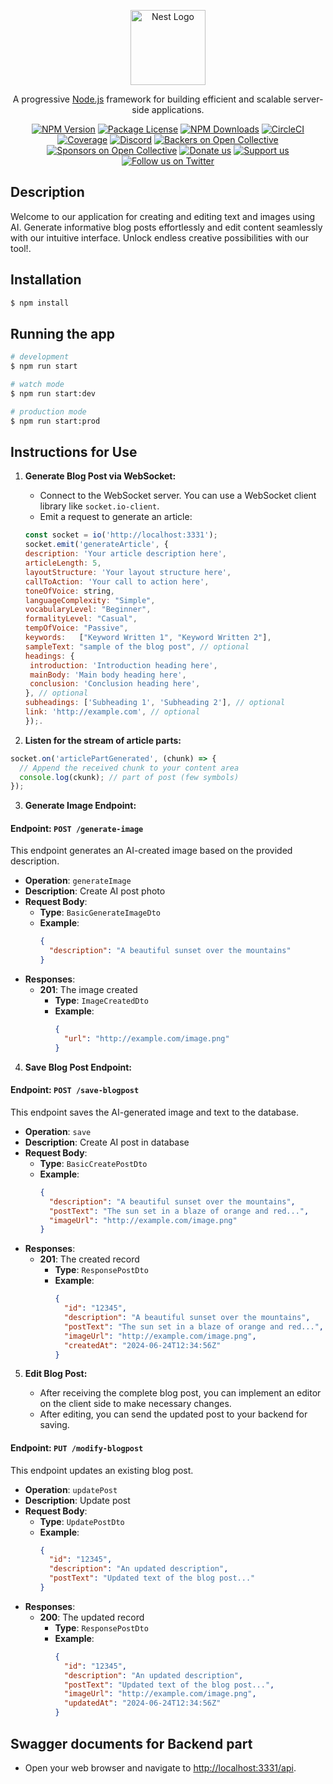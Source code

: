 <p align="center">
  <a href="http://nestjs.com/" target="blank"><img src="https://nestjs.com/img/logo-small.svg" width="120" alt="Nest Logo" /></a>
</p>

[circleci-image]: https://img.shields.io/circleci/build/github/nestjs/nest/master?token=abc123def456
[circleci-url]: https://circleci.com/gh/nestjs/nest

  <p align="center">A progressive <a href="http://nodejs.org" target="_blank">Node.js</a> framework for building efficient and scalable server-side applications.</p>
    <p align="center">
<a href="https://www.npmjs.com/~nestjscore" target="_blank"><img src="https://img.shields.io/npm/v/@nestjs/core.svg" alt="NPM Version" /></a>
<a href="https://www.npmjs.com/~nestjscore" target="_blank"><img src="https://img.shields.io/npm/l/@nestjs/core.svg" alt="Package License" /></a>
<a href="https://www.npmjs.com/~nestjscore" target="_blank"><img src="https://img.shields.io/npm/dm/@nestjs/common.svg" alt="NPM Downloads" /></a>
<a href="https://circleci.com/gh/nestjs/nest" target="_blank"><img src="https://img.shields.io/circleci/build/github/nestjs/nest/master" alt="CircleCI" /></a>
<a href="https://coveralls.io/github/nestjs/nest?branch=master" target="_blank"><img src="https://coveralls.io/repos/github/nestjs/nest/badge.svg?branch=master#9" alt="Coverage" /></a>
<a href="https://discord.gg/G7Qnnhy" target="_blank"><img src="https://img.shields.io/badge/discord-online-brightgreen.svg" alt="Discord"/></a>
<a href="https://opencollective.com/nest#backer" target="_blank"><img src="https://opencollective.com/nest/backers/badge.svg" alt="Backers on Open Collective" /></a>
<a href="https://opencollective.com/nest#sponsor" target="_blank"><img src="https://opencollective.com/nest/sponsors/badge.svg" alt="Sponsors on Open Collective" /></a>
  <a href="https://paypal.me/kamilmysliwiec" target="_blank"><img src="https://img.shields.io/badge/Donate-PayPal-ff3f59.svg" alt="Donate us"/></a>
    <a href="https://opencollective.com/nest#sponsor"  target="_blank"><img src="https://img.shields.io/badge/Support%20us-Open%20Collective-41B883.svg" alt="Support us"></a>
  <a href="https://twitter.com/nestframework" target="_blank"><img src="https://img.shields.io/twitter/follow/nestframework.svg?style=social&label=Follow" alt="Follow us on Twitter"></a>
</p>
  <!--[![Backers on Open Collective](https://opencollective.com/nest/backers/badge.svg)](https://opencollective.com/nest#backer)
  [![Sponsors on Open Collective](https://opencollective.com/nest/sponsors/badge.svg)](https://opencollective.com/nest#sponsor)-->

## Description

Welcome to our application for creating and editing text and images using AI. Generate informative blog posts effortlessly and edit content seamlessly with our intuitive interface. Unlock endless creative possibilities with our tool!.

## Installation

```bash
$ npm install
```

## Running the app

```bash
# development
$ npm run start

# watch mode
$ npm run start:dev

# production mode
$ npm run start:prod
```

## Instructions for Use

1. **Generate Blog Post via WebSocket:**

   - Connect to the WebSocket server. You can use a WebSocket client library like `socket.io-client`.
   - Emit a request to generate an article:

   ```javascript
   const socket = io('http://localhost:3331');
   socket.emit('generateArticle', {
   description: 'Your article description here',
   articleLength: 5,
   layoutStructure: 'Your layout structure here',
   callToAction: 'Your call to action here',
   toneOfVoice: string,
   languageComplexity: "Simple",
   vocabularyLevel: "Beginner",
   formalityLevel: "Casual",
   tempOfVoice: "Passive",
   keywords:   ["Keyword Written 1", "Keyword Written 2"],
   sampleText: "sample of the blog post", // optional
   headings: {
    introduction: 'Introduction heading here',
    mainBody: 'Main body heading here',
    conclusion: 'Conclusion heading here',
   }, // optional
   subheadings: ['Subheading 1', 'Subheading 2'], // optional
   link: 'http://example.com', // optional
   });.

   ```

2. **Listen for the stream of article parts:**

```javascript
socket.on('articlePartGenerated', (chunk) => {
  // Append the received chunk to your content area
  console.log(ckunk); // part of post (few symbols)
});
```

3. **Generate Image Endpoint:**

#### Endpoint: `POST /generate-image`

This endpoint generates an AI-created image based on the provided description.

- **Operation**: `generateImage`
- **Description**: Create AI post photo
- **Request Body**:
  - **Type**: `BasicGenerateImageDto`
  - **Example**:
    ```json
    {
      "description": "A beautiful sunset over the mountains"
    }
    ```
- **Responses**:
  - **201**: The image created
    - **Type**: `ImageCreatedDto`
    - **Example**:
      ```json
      {
        "url": "http://example.com/image.png"
      }
      ```

4. **Save Blog Post Endpoint:**

#### Endpoint: `POST /save-blogpost`

This endpoint saves the AI-generated image and text to the database.

- **Operation**: `save`
- **Description**: Create AI post in database
- **Request Body**:
  - **Type**: `BasicCreatePostDto`
  - **Example**:
    ```json
    {
      "description": "A beautiful sunset over the mountains",
      "postText": "The sun set in a blaze of orange and red...",
      "imageUrl": "http://example.com/image.png"
    }
    ```
- **Responses**:
  - **201**: The created record
    - **Type**: `ResponsePostDto`
    - **Example**:
      ```json
      {
        "id": "12345",
        "description": "A beautiful sunset over the mountains",
        "postText": "The sun set in a blaze of orange and red...",
        "imageUrl": "http://example.com/image.png",
        "createdAt": "2024-06-24T12:34:56Z"
      }
      ```

5. **Edit Blog Post:**

   - After receiving the complete blog post, you can implement an editor on the client side to make necessary changes.
   - After editing, you can send the updated post to your backend for saving.

#### Endpoint: `PUT /modify-blogpost`

This endpoint updates an existing blog post.

- **Operation**: `updatePost`
- **Description**: Update post
- **Request Body**:
  - **Type**: `UpdatePostDto`
  - **Example**:
    ```json
    {
      "id": "12345",
      "description": "An updated description",
      "postText": "Updated text of the blog post..."
    }
    ```
- **Responses**:
  - **200**: The updated record
    - **Type**: `ResponsePostDto`
    - **Example**:
      ```json
      {
        "id": "12345",
        "description": "An updated description",
        "postText": "Updated text of the blog post...",
        "imageUrl": "http://example.com/image.png",
        "updatedAt": "2024-06-24T12:34:56Z"
      }
      ```

## Swagger documents for Backend part

- Open your web browser and navigate to [http://localhost:3331/api](http://localhost:3331/api).
